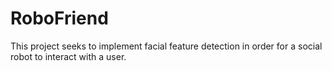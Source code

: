 # RoboFriend
This project seeks to implement facial feature detection in order for a social robot to interact with a user.
